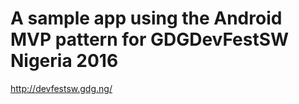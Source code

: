 # A sample app using the Android MVP pattern for GDGDevFestSW Nigeria 2016 
http://devfestsw.gdg.ng/
